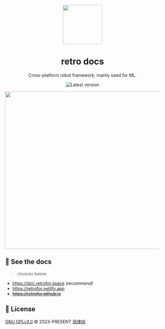 <p align="center"><img width="128" src="https://github.com/retrofor/retro/raw/main/119327113.png"></p>
<h1 align="center">
  retro docs
</h1>
<p align="center">
  Cross-platform robot framework, mainly used for ML.
</p>
<p align="center">
  <a style="text-decoration:none" href="https://github.com/retrofor/retro_pkg_test/releases" target="_blank">
    <img src="https://img.shields.io/github/release/retrofor/retro_pkg_test.svg" alt="Latest version" />
  </a>
</p>
<p align="center"><img width="512" src="https://raw.githubusercontent.com/retrofor/retrofor.github.io/master/static/img/logo.png"></p>

## 👀 See the docs
> choices below.

- <https://doc.retrofor.space> _(recommend)_
- <https://retrofor.netlify.app>
- ~~<https://retrofor.github.io>~~

## 📄 License
[GNU GPLv3.0](https://github.com/retrofor/retrofor.github.io/blob/master/LICENSE) © 2023-PRESENT [简律纯](https://github.com/HsiangNianian)
